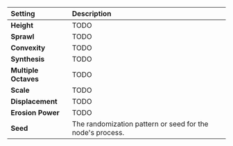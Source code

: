 | Setting              | Description |
| :------------------- | :---------- |
| **Height**           | TODO        |
| **Sprawl**           | TODO        |
| **Convexity**        | TODO        |
| **Synthesis**        | TODO        |
| **Multiple Octaves** | TODO        |
| **Scale**            | TODO        |
| **Displacement**     | TODO        |
| **Erosion Power**    | TODO        |
| **Seed**             | The randomization pattern or seed for the node's process.        |